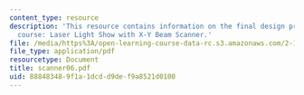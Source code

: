 ```yaml
---
content_type: resource
description: 'This resource contains information on the final design project for the
  course: Laser Light Show with X-Y Beam Scanner.'
file: /media/https%3A/open-learning-course-data-rc.s3.amazonaws.com/2-171-analysis-and-design-of-digital-control-systems-fall-2006/888483489f1a1dcdd9def9a8521d0100_scanner06.pdf
file_type: application/pdf
resourcetype: Document
title: scanner06.pdf
uid: 88848348-9f1a-1dcd-d9de-f9a8521d0100
---
```

